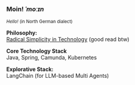 ### Moin! *ˈmoːɪn* 
<small>*Hello!* (in North German dialect)</small>

**Philosophy:**  
[Radical Simplicity in Technology](https://www.radicalsimpli.city/) (good read btw)

**Core Technology Stack**  
Java, Spring, Camunda, Kubernetes

**Explorative Stack:**  
LangChain (for LLM-based Multi Agents)
